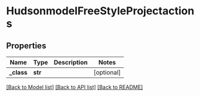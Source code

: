# HudsonmodelFreeStyleProjectactions

## Properties
Name | Type | Description | Notes
------------ | ------------- | ------------- | -------------
**_class** | **str** |  | [optional] 

[[Back to Model list]](../README.md#documentation-for-models) [[Back to API list]](../README.md#documentation-for-api-endpoints) [[Back to README]](../README.md)


